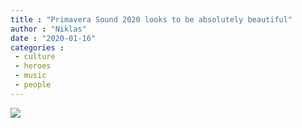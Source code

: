 ```yaml
---
title : "Primavera Sound 2020 looks to be absolutely beautiful"
author : "Niklas"
date : "2020-01-16"
categories : 
 - culture
 - heroes
 - music
 - people
---
```


![](https://niklasblog.com/wp-content/EOW43l_XkAEUNoY.jpg)
